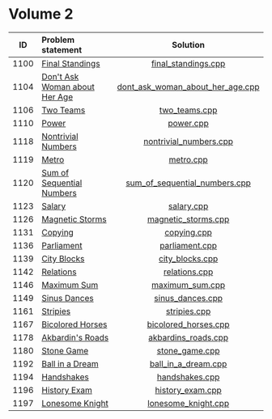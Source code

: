 # Volume 2

|  ID  |         Problem statement         |               Solution               |
|:----:|:----------------------------------|:------------------------------------:|
| 1100 | [Final Standings][]               | [final_standings.cpp][]              |
| 1104 | [Don't Ask Woman about Her Age][] | [dont_ask_woman_about_her_age.cpp][] |
| 1106 | [Two Teams][]                     | [two_teams.cpp][]                    |
| 1110 | [Power][]                         | [power.cpp][]                        |
| 1118 | [Nontrivial Numbers][]            | [nontrivial_numbers.cpp][]           |
| 1119 | [Metro][]                         | [metro.cpp][]                        |
| 1120 | [Sum of Sequential Numbers][]     | [sum_of_sequential_numbers.cpp][]    |
| 1123 | [Salary][]                        | [salary.cpp][]                       |
| 1126 | [Magnetic Storms][]               | [magnetic_storms.cpp][]              |
| 1131 | [Copying][]                       | [copying.cpp][]                      |
| 1136 | [Parliament][]                    | [parliament.cpp][]                   |
| 1139 | [City Blocks][]                   | [city_blocks.cpp][]                  |
| 1142 | [Relations][]                     | [relations.cpp][]                    |
| 1146 | [Maximum Sum][]                   | [maximum_sum.cpp][]                  |
| 1149 | [Sinus Dances][]                  | [sinus_dances.cpp][]                 |
| 1161 | [Stripies][]                      | [stripies.cpp][]                     |
| 1167 | [Bicolored Horses][]              | [bicolored_horses.cpp][]             |
| 1178 | [Akbardin's Roads][]              | [akbardins_roads.cpp][]              |
| 1180 | [Stone Game][]                    | [stone_game.cpp][]                   |
| 1192 | [Ball in a Dream][]               | [ball_in_a_dream.cpp][]              |
| 1194 | [Handshakes][]                    | [handshakes.cpp][]                   |
| 1196 | [History Exam][]                  | [history_exam.cpp][]                 |
| 1197 | [Lonesome Knight][]               | [lonesome_knight.cpp][]              |

[Final Standings]:               http://acm.timus.ru/problem.aspx?space=1&num=1100
[Don't Ask Woman about Her Age]: http://acm.timus.ru/problem.aspx?space=1&num=1104
[Two Teams]:                     http://acm.timus.ru/problem.aspx?space=1&num=1106
[Power]:                         http://acm.timus.ru/problem.aspx?space=1&num=1110
[Nontrivial Numbers]:            http://acm.timus.ru/problem.aspx?space=1&num=1118
[Metro]:                         http://acm.timus.ru/problem.aspx?space=1&num=1119
[Sum of Sequential Numbers]:     http://acm.timus.ru/problem.aspx?space=1&num=1120
[Salary]:                        http://acm.timus.ru/problem.aspx?space=1&num=1123
[Magnetic Storms]:               http://acm.timus.ru/problem.aspx?space=1&num=1126
[Copying]:                       http://acm.timus.ru/problem.aspx?space=1&num=1131
[Parliament]:                    http://acm.timus.ru/problem.aspx?space=1&num=1136
[City Blocks]:                   http://acm.timus.ru/problem.aspx?space=1&num=1139
[Relations]:                     http://acm.timus.ru/problem.aspx?space=1&num=1142
[Maximum Sum]:                   http://acm.timus.ru/problem.aspx?space=1&num=1146
[Sinus Dances]:                  http://acm.timus.ru/problem.aspx?space=1&num=1149
[Stripies]:                      http://acm.timus.ru/problem.aspx?space=1&num=1161
[Bicolored Horses]:              http://acm.timus.ru/problem.aspx?space=1&num=1167
[Akbardin's Roads]:              http://acm.timus.ru/problem.aspx?space=1&num=1178
[Stone Game]:                    http://acm.timus.ru/problem.aspx?space=1&num=1180
[Ball in a Dream]:               http://acm.timus.ru/problem.aspx?space=1&num=1192
[Handshakes]:                    http://acm.timus.ru/problem.aspx?space=1&num=1194
[History Exam]:                  http://acm.timus.ru/problem.aspx?space=1&num=1196
[Lonesome Knight]:               http://acm.timus.ru/problem.aspx?space=1&num=1197

[final_standings.cpp]:              final_standings.cpp
[dont_ask_woman_about_her_age.cpp]: dont_ask_woman_about_her_age.cpp
[two_teams.cpp]:                    two_teams.cpp
[power.cpp]:                        power.cpp
[nontrivial_numbers.cpp]:           nontrivial_numbers.cpp
[metro.cpp]:                        metro.cpp
[sum_of_sequential_numbers.cpp]:    sum_of_sequential_numbers.cpp
[salary.cpp]:                       salary.cpp
[magnetic_storms.cpp]:              magnetic_storms.cpp
[copying.cpp]:                      copying.cpp
[parliament.cpp]:                   parliament.cpp
[city_blocks.cpp]:                  city_blocks.cpp
[relations.cpp]:                    relations.cpp
[maximum_sum.cpp]:                  maximum_sum.cpp
[sinus_dances.cpp]:                 sinus_dances.cpp
[stripies.cpp]:                     stripies.cpp
[bicolored_horses.cpp]:             bicolored_horses.cpp
[akbardins_roads.cpp]:              akbardins_roads.cpp
[stone_game.cpp]:                   stone_game.cpp
[ball_in_a_dream.cpp]:              ball_in_a_dream.cpp
[handshakes.cpp]:                   handshakes.cpp
[history_exam.cpp]:                 history_exam.cpp
[lonesome_knight.cpp]:              lonesome_knight.cpp
